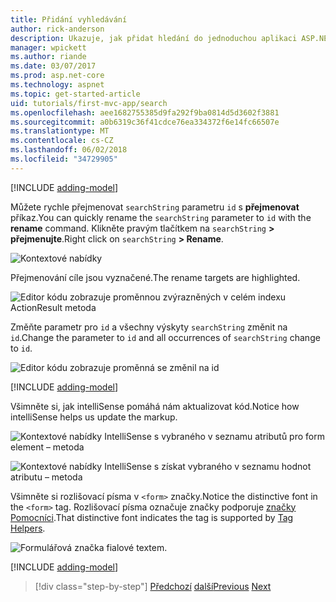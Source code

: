 ```yaml
---
title: Přidání vyhledávání
author: rick-anderson
description: Ukazuje, jak přidat hledání do jednoduchou aplikaci ASP.NET MVC jádra
manager: wpickett
ms.author: riande
ms.date: 03/07/2017
ms.prod: asp.net-core
ms.technology: aspnet
ms.topic: get-started-article
uid: tutorials/first-mvc-app/search
ms.openlocfilehash: aee1682755385d9fa292f9ba0814d5d3602f3881
ms.sourcegitcommit: a0b6319c36f41cdce76ea334372f6e14fc66507e
ms.translationtype: MT
ms.contentlocale: cs-CZ
ms.lasthandoff: 06/02/2018
ms.locfileid: "34729905"
---
```

[!INCLUDE [adding-model](~/includes/mvc-intro/search1.md)]

<span data-ttu-id="81b94-103">Můžete rychle přejmenovat `searchString` parametru `id` s **přejmenovat** příkaz.</span><span class="sxs-lookup"><span data-stu-id="81b94-103">You can quickly rename the `searchString` parameter to `id` with the **rename** command.</span></span> <span data-ttu-id="81b94-104">Klikněte pravým tlačítkem na `searchString` **> přejmenujte**.</span><span class="sxs-lookup"><span data-stu-id="81b94-104">Right click on `searchString` **> Rename**.</span></span>

![Kontextové nabídky](search/_static/rename.png)

<span data-ttu-id="81b94-106">Přejmenování cíle jsou vyznačené.</span><span class="sxs-lookup"><span data-stu-id="81b94-106">The rename targets are highlighted.</span></span>

![Editor kódu zobrazuje proměnnou zvýrazněných v celém indexu ActionResult metoda](search/_static/rename2.png)

<span data-ttu-id="81b94-108">Změňte parametr pro `id` a všechny výskyty `searchString` změnit na `id`.</span><span class="sxs-lookup"><span data-stu-id="81b94-108">Change the parameter to `id` and all occurrences of `searchString` change to `id`.</span></span>

![Editor kódu zobrazuje proměnná se změnil na id](search/_static/rename3.png)

[!INCLUDE [adding-model](~/includes/mvc-intro/search2.md)]

<span data-ttu-id="81b94-110">Všimněte si, jak intelliSense pomáhá nám aktualizovat kód.</span><span class="sxs-lookup"><span data-stu-id="81b94-110">Notice how intelliSense helps us update the markup.</span></span>

![Kontextové nabídky IntelliSense s vybraného v seznamu atributů pro form element – metoda](search/_static/int_m.png)

![Kontextové nabídky IntelliSense s získat vybraného v seznamu hodnot atributu – metoda](search/_static/int_get.png)

<span data-ttu-id="81b94-113">Všimněte si rozlišovací písma v `<form>` značky.</span><span class="sxs-lookup"><span data-stu-id="81b94-113">Notice the distinctive font in the `<form>` tag.</span></span> <span data-ttu-id="81b94-114">Rozlišovací písma označuje značky podporuje [značky Pomocníci](~/mvc/views/tag-helpers/intro.md).</span><span class="sxs-lookup"><span data-stu-id="81b94-114">That distinctive font indicates the tag is supported by [Tag Helpers](~/mvc/views/tag-helpers/intro.md).</span></span>

![Formulářová značka fialové textem.](search/_static/th_font.png)

[!INCLUDE [adding-model](~/includes/mvc-intro/search3.md)]

> [!div class="step-by-step"]
> <span data-ttu-id="81b94-116">[Předchozí](controller-methods-views.md)
> [další](new-field.md)</span><span class="sxs-lookup"><span data-stu-id="81b94-116">[Previous](controller-methods-views.md)
[Next](new-field.md)</span></span>  

